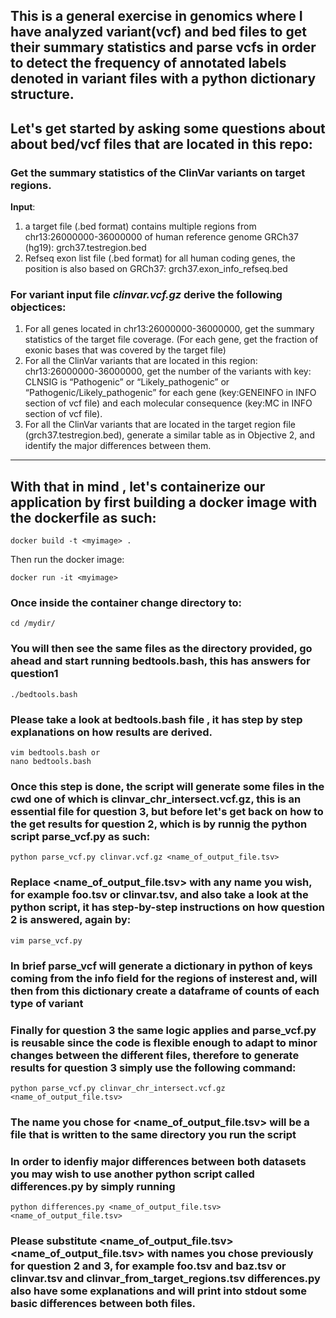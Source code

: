 ## This is a general exercise in genomics where I have analyzed variant(vcf) and bed files to get their summary statistics and parse vcfs in order to detect the frequency of  annotated labels denoted in variant files with a python dictionary structure.


## Let's get started by asking some questions about about bed/vcf files that are located in this repo:

### Get the summary statistics of the ClinVar variants on target regions.
**Input**: 
1. a target file (.bed format) contains multiple regions from chr13:26000000-36000000 of human reference genome GRCh37 (hg19): grch37.testregion.bed
2. Refseq exon list file (.bed format) for all human coding genes, the position is also based on GRCh37: grch37.exon_info_refseq.bed

### For variant input file __*clinvar.vcf.gz*__ derive the following objectices:

1. For all genes located in chr13:26000000-36000000, get the summary statistics of the target file coverage. (For each gene, get the fraction of exonic bases that was covered by the target file)
2. For all the ClinVar variants that are located in this region: chr13:26000000-36000000, get the number of the variants with key: CLNSIG is “Pathogenic” or “Likely_pathogenic” or “Pathogenic/Likely_pathogenic” for each gene (key:GENEINFO in INFO section of vcf file) and each molecular consequence (key:MC in INFO section of vcf file).
3. For all the ClinVar variants that are located in the target region file (grch37.testregion.bed), generate a similar table as in Objective 2, and identify the major differences between them.

-----------

## With that in mind , let's containerize our application by first building a docker image with the dockerfile as such:

    docker build -t <myimage> .

Then run the docker image:

    docker run -it <myimage>

### Once inside the container change directory to:

    cd /mydir/

### You will then see the same files as the directory provided, go ahead and start running bedtools.bash, this has answers for question1

    ./bedtools.bash

### Please take a look at bedtools.bash file , it has step by step explanations on how results are derived.

    vim bedtools.bash or
    nano bedtools.bash

### Once this step is done, the script will generate some files in the cwd one of which is clinvar_chr_intersect.vcf.gz, this is an essential file for question 3, but before let's get back on how to the get results for question 2, which is by runnig the python script parse_vcf.py as such:

    python parse_vcf.py clinvar.vcf.gz <name_of_output_file.tsv>

### Replace <name_of_output_file.tsv> with any name you wish, for example foo.tsv or clinvar.tsv, and also take a look at the python script, it has step-by-step instructions on how question 2 is answered, again by:

    vim parse_vcf.py

### In brief parse_vcf will generate a dictionary in python of keys coming from the info field for the regions of insterest and, will then from this dictionary create a dataframe of counts of each type of variant

### Finally for question 3 the same logic applies and parse_vcf.py is reusable since the code is flexible enough to adapt to minor changes between the different files, therefore to generate results for question 3 simply use the following command:

    python parse_vcf.py clinvar_chr_intersect.vcf.gz <name_of_output_file.tsv>

### The name you chose for <name_of_output_file.tsv> will be a file that is written to the same directory you run the script

### In order to idenfiy major differences between both datasets you may wish to use another python script called differences.py by simply running

    python differences.py <name_of_output_file.tsv> <name_of_output_file.tsv>

### Please substitute <name_of_output_file.tsv> <name_of_output_file.tsv> with names you chose previously for question 2 and 3, for example foo.tsv and baz.tsv or clinvar.tsv and clinvar_from_target_regions.tsv differences.py also have some explanations and will print into stdout some basic differences between both files.
